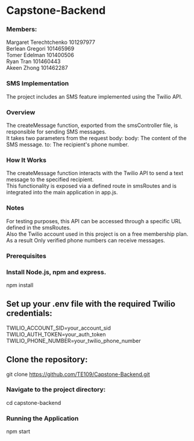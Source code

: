 # Capstone-Backend

### Members:
Margaret Terechtchenko 101297977<br />
Berlean Gregori 101465969<br />
Tomer Edelman 101400506<br />
Ryan Tran 101460443<br />
Akeen Zhong 101462287<br />

### SMS Implementation
The project includes an SMS feature implemented using the Twilio API.

### Overview
The createMessage function, exported from the smsController file, is responsible for sending SMS messages.<br /> It takes two parameters from the request body:
body: The content of the SMS message.
to: The recipient's phone number.

### How It Works
The createMessage function interacts with the Twilio API to send a text message to the specified recipient.<br />
This functionality is exposed via a defined route in smsRoutes and is integrated into the main application in app.js.

### Notes
For testing purposes, this API can be accessed through a specific URL defined in the smsRoutes.<br /> 
Also the Twilio account used in this project is on a free membership plan.<br /> As a result 
Only verified phone numbers can receive messages.

### Prerequisites

### Install Node.js, npm and express.
npm install

## Set up your .env file with the required Twilio credentials:

TWILIO_ACCOUNT_SID=your_account_sid<br />
TWILIO_AUTH_TOKEN=your_auth_token<br />
TWILIO_PHONE_NUMBER=your_twilio_phone_number<br />


## Clone the repository:
git clone https://github.com/TE109/Capstone-Backend.git

### Navigate to the project directory:
cd capstone-backend

### Running the Application
npm start